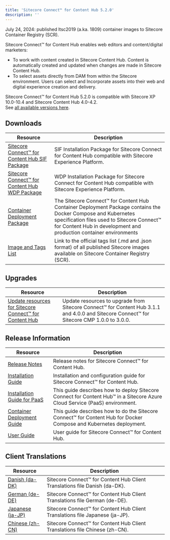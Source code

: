 ```yaml
---
title: 'Sitecore Connect™ for Content Hub 5.2.0'
description: ''
---
```


  <Alert variant='warning' mb={4}>
    <AlertIcon />
    July 24, 2024: published ltsc2019 (a.ka. 1809) container images to Sitecore Container Registry (SCR).
  </Alert>

Sitecore Connect™ for Content Hub enables web editors and content/digital marketers:

- To work with content created in Sitecore Content Hub. Content is automatically created and updated when changes are made in Sitecore Content Hub.
- To select assets directly from DAM from within the Sitecore environment. Users can select and Incorporate assets into their web and digital experience creation and delivery.

Sitecore Connect™ for Content Hub 5.2.0 is compatible with Sitecore XP 10.0-10.4 and Sitecore Content Hub 4.0-4.2.\
See [all available versions here](/downloads/Sitecore_Connect_for_Content_Hub).

## Downloads

| Resource                                                                                                                                                                                                                                                                                        | Description                                                                                                                                                                                                                        |
| ----------------------------------------------------------------------------------------------------------------------------------------------------------------------------------------------------------------------------------------------------------------------------------------------- | ---------------------------------------------------------------------------------------------------------------------------------------------------------------------------------------------------------------------------------- |
| [Sitecore Connect™ for Content Hub SIF Package](https://scdp.blob.core.windows.net/downloads/Sitecore%20Connect%20for%20Content%20Hub/5x/Sitecore%20Connect%20for%20Content%20Hub%20520/SIF%20Installation%20Scripts%20For%20Sitecore%20Connector%20Content%20Hub%205.2.96%20rev.%2000458.zip) | SIF Installation Package for Sitecore Connect for Content Hub compatible with Sitecore Experience Platform.                                                                                                                        |
| [Sitecore Connect™ for Content Hub WDP Package](https://scdp.blob.core.windows.net/downloads/Sitecore%20Connect%20for%20Content%20Hub/5x/Sitecore%20Connect%20for%20Content%20Hub%20520/Sitecore.Connector.ContentHub.WDP.5.2.96-r00458.5768.scwdp.zip)                                        | WDP Installation Package for Sitecore Connect for Content Hub compatible with Sitecore Experience Platform.                                                                                                                        |
| [Container Deployment Package](https://github.com/Sitecore/container-deployment/releases/tag/chub%2F5.2.96.00458.1318)                                                                                                                                                                          | The Sitecore Connect™ for Content Hub Container Deployment Package contains the Docker Compose and Kubernetes specification files used to Sitecore Connect™ for Content Hub in development and production container environments |
| [Image and Tags List](https://github.com/Sitecore/docker-images/tree/master/tags)                                                                                                                                                                                                               | Link to the official tags list (.md and .json format) of all published Sitecore images available on Sitecore Container Registry (SCR).                                                                                             |

## Upgrades

| Resource                                                                                                                           | Description                                                                                                                                 |
| ---------------------------------------------------------------------------------------------------------------------------------- | ------------------------------------------------------------------------------------------------------------------------------------------- |
| [Update resources for Sitecore Connect™ for Content Hub](/downloads/Resource_files_for_Modules/1x/Resource_files_for_Modules_100) | Update resources to upgrade from Sitecore Connect™ for Content Hub 3.1.1 and 4.0.0 and Sitecore Connect™ for Sitecore CMP 1.0.0 to 3.0.0. |

## Release Information

| Resource                                                                                                                                                                         | Description                                                                                                                                                                  |
| -------------------------------------------------------------------------------------------------------------------------------------------------------------------------------- | ---------------------------------------------------------------------------------------------------------------------------------------------------------------------------- |
| [Release Notes](/downloads/Sitecore_Connect_for_Content_Hub/5x/Sitecore_Connect_for_Content_Hub_520/Release_Notes)                                                               | Release notes for Sitecore Connect™ for Content Hub.                                                                                                                        |
| [Installation Guide](https://doc.sitecore.com/xp/en/developers/connect-for-ch/52/connect-for-content-hub/install-sitecore-connect-for-content-hub-on-prem.html)                  | Installation and configuration guide for Sitecore Connect™ for Content Hub.                                                |
| [Installation Guide for PaaS](https://doc.sitecore.com/xp/en/developers/connect-for-ch/52/connect-for-content-hub/installing-sitecore-connect-for-content-hub-on-paas.html)      | This guide describes how to deploy Sitecore Connect for Content Hub™ in a Sitecore Azure Cloud Service (PaaS) environment. |
| [Container Deployment Guide](https://doc.sitecore.com/xp/en/developers/connect-for-ch/52/connect-for-content-hub/installing-sitecore-connect-for-content-hub-on-containers.html) | This guide describes how to do the Sitecore Connect™ for Content Hub for Docker Compose and Kubernetes deployment.         |
| [User Guide](https://doc.sitecore.com/xp/en/developers/connect-for-ch/52/connect-for-content-hub/index-en.html)                                                                  | User guide for Sitecore Connect™ for Content Hub.                                                                          |

## Client Translations

| Resource                                                                                                                                                                                                                                     | Description                                                                   |
| -------------------------------------------------------------------------------------------------------------------------------------------------------------------------------------------------------------------------------------------- | ----------------------------------------------------------------------------- |
| [Danish (da-DK)](<https://scdp.blob.core.windows.net/downloads/Sitecore%20Connect%20for%20Content%20Hub/5x/Sitecore%20Connect%20for%20Content%20Hub%20520/Sitecore%20Connect%20for%20Content%20Hub%205.2.96%20rev.%2000458%20(da-DK).zip>)   | Sitecore Connect™ for Content Hub Client Translations file Danish (da-DK).   |
| [German (de-DE)](<https://scdp.blob.core.windows.net/downloads/Sitecore%20Connect%20for%20Content%20Hub/5x/Sitecore%20Connect%20for%20Content%20Hub%20520/Sitecore%20Connect%20for%20Content%20Hub%205.2.96%20rev.%2000458%20(de-DE).zip>)   | Sitecore Connect™ for Content Hub Client Translations file German (de-DE).   |
| [Japanese (ja-JP)](<https://scdp.blob.core.windows.net/downloads/Sitecore%20Connect%20for%20Content%20Hub/5x/Sitecore%20Connect%20for%20Content%20Hub%20520/Sitecore%20Connect%20for%20Content%20Hub%205.2.96%20rev.%2000458%20(ja-JP).zip>) | Sitecore Connect™ for Content Hub Client Translations file Japanese (ja-JP). |
| [Chinese (zh-CN)](<https://scdp.blob.core.windows.net/downloads/Sitecore%20Connect%20for%20Content%20Hub/5x/Sitecore%20Connect%20for%20Content%20Hub%20520/Sitecore%20Connect%20for%20Content%20Hub%205.2.96%20rev.%2000458%20(zh-CN).zip>)  | Sitecore Connect™ for Content Hub Client Translations file Chinese (zh-CN).  |
